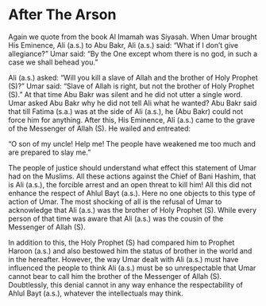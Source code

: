 After The Arson
===============

Again we quote from the book Al Imamah was Siyasah. When Umar brought
His Eminence, Ali (a.s.) to Abu Bakr, Ali (a.s.) said: “What if I don’t
give allegiance?” Umar said: “By the One except whom there is no god, in
such a case we shall behead you.”

Ali (a.s.) asked: “Will you kill a slave of Allah and the brother of
Holy Prophet (S)?” Umar said: “Slave of Allah is right, but not the
brother of Holy Prophet (S).” At that time Abu Bakr was silent and he
did not utter a single word. Umar asked Abu Bakr why he did not tell Ali
what he wanted? Abu Bakr said that till Fatima (s.a.) was at the side of
Ali (a.s.), he (Abu Bakr) could not force him for anything. After this,
His Eminence, Ali (a.s.) came to the grave of the Messenger of Allah
(S). He wailed and entreated:

“O son of my uncle! Help me! The people have weakened me too much and
are prepared to slay me.”

The people of justice should understand what effect this statement of
Umar had on the Muslims. All these actions against the Chief of Bani
Hashim, that is Ali (a.s.), the forcible arrest and an open threat to
kill him! All this did not enhance the respect of Ahlul Bayt (a.s.).
Here no one objects to this type of action of Umar. The most shocking of
all is the refusal of Umar to acknowledge that Ali (a.s.) was the
brother of Holy Prophet (S). While every person of that time was aware
that Ali (a.s.) was the cousin of the Messenger of Allah (S).

In addition to this, the Holy Prophet (S) had compared him to Prophet
Haroon (a.s.) and also bestowed him the status of brother in the world
and in the hereafter. However, the way Umar dealt with Ali (a.s.) must
have influenced the people to think Ali (a.s.) must be so unrespectable
that Umar cannot bear to call him the brother of the Messenger of Allah
(S). Doubtlessly, this denial cannot in any way enhance the
respectability of Ahlul Bayt (a.s.), whatever the intellectuals may
think.


